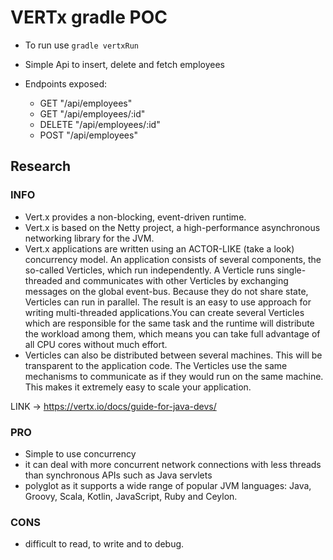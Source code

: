 # VERTx gradle POC

- To run use `gradle vertxRun`

- Simple Api to insert, delete and fetch employees

- Endpoints exposed: 
    - GET "/api/employees"
    - GET "/api/employees/:id"
    - DELETE "/api/employees/:id"
    - POST "/api/employees"

## Research

### INFO

- Vert.x provides a non-blocking, event-driven runtime.
- Vert.x is based on the Netty project, a high-performance asynchronous networking library for the JVM. 
- Vert.x applications are written using an ACTOR-LIKE (take a look) concurrency model. An application consists of several components, the so-called Verticles, which run independently. A Verticle runs single-threaded and communicates with other Verticles by exchanging messages on the global event-bus. Because they do not share state, Verticles can run in parallel. The result is an easy to use approach for writing multi-threaded applications.You can create several Verticles which are responsible for the same task and the runtime will distribute the workload among them, which means you can take full advantage of all CPU cores without much effort.
- Verticles can also be distributed between several machines. This will be transparent to the application code. The Verticles use the same mechanisms to communicate as if they would run on the same machine. This makes it extremely easy to scale your application.

LINK -> https://vertx.io/docs/guide-for-java-devs/

### PRO

- Simple to use concurrency
- it can deal with more concurrent network connections with less threads than synchronous APIs such as Java servlets
- polyglot as it supports a wide range of popular JVM languages: Java, Groovy, Scala, Kotlin, JavaScript, Ruby and Ceylon.


### CONS

- difficult to read, to write and to debug.




